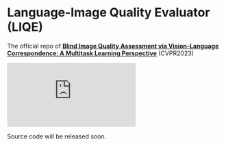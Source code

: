 # Language-Image Quality Evaluator (LIQE)

The official repo of [**Blind Image Quality Assessment via Vision-Language Correspondence: A Multitask Learning Perspective**](https://arxiv.org/pdf/2303.14968.pdf) (CVPR2023)

![content](https://github.com/zwx8981/LIQE/blob/master/clip_biqa.pdf)

Source code will be released soon.
